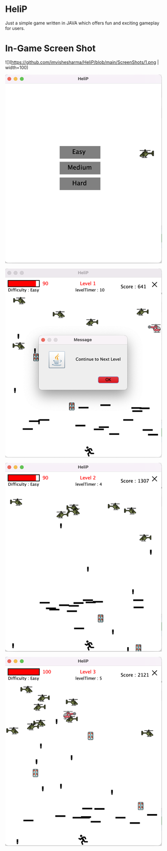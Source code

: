 # HeliP
Just a simple game written in JAVA which offers fun and exciting gameplay for users.

# In-Game Screen Shot
![](https://github.com/imvishesharma/HeliP/blob/main/ScreenShots/1.png | width=100)

![Alt text]( https://github.com/imvishesharma/HeliP/blob/main/ScreenShots/2.png "Optional Title")

![Alt text]( https://github.com/imvishesharma/HeliP/blob/main/ScreenShots/3.png "Optional Title")

![Alt text]( https://github.com/imvishesharma/HeliP/blob/main/ScreenShots/4.png "Optional Title")

![Alt text]( https://github.com/imvishesharma/HeliP/blob/main/ScreenShots/5.png "Optional Title")
